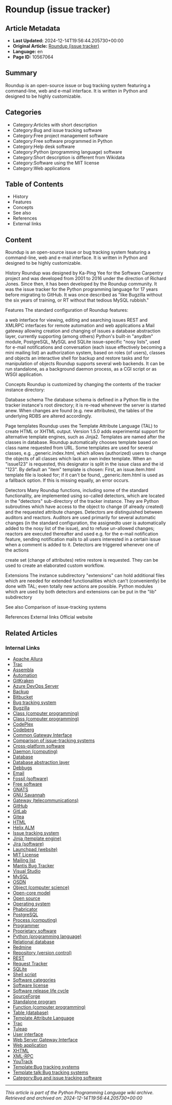 # Roundup (issue tracker)

## Article Metadata

- **Last Updated:** 2024-12-14T19:56:44.205730+00:00
- **Original Article:** [Roundup (issue tracker)](https://en.wikipedia.org/wiki/Roundup_(issue_tracker))
- **Language:** en
- **Page ID:** 10567064

## Summary

Roundup is an open-source issue or bug tracking system featuring a command-line, web and e-mail interface. It is written in Python and designed to be highly customizable.

## Categories

- Category:Articles with short description
- Category:Bug and issue tracking software
- Category:Free project management software
- Category:Free software programmed in Python
- Category:Help desk software
- Category:Python (programming language) software
- Category:Short description is different from Wikidata
- Category:Software using the MIT license
- Category:Web applications

## Table of Contents

- History
- Features
- Concepts
- See also
- References
- External links

## Content

Roundup is an open-source issue or bug tracking system featuring a command-line, web and e-mail interface. It is written in Python and designed to be highly customizable.

History
Roundup was designed by Ka-Ping Yee for the Software Carpentry project and was developed from 2001 to 2016 under the direction of Richard Jones. Since then, it has been developed by the Roundup community. It was the issue tracker for the Python programming language for 17 years before migrating to GitHub. It was once described as "like Bugzilla without the six years of training, or RT without that tedious MySQL rubbish."

Features
The standard configuration of Roundup features:

a web interface for viewing, editing and searching issues
REST and XMLRPC interfaces for remote automation and web applications
a Mail gateway allowing creation and changing of issues
a database abstraction layer, currently supporting (among others) Python's built-in "anydbm" module, PostgreSQL, MySQL and SQLite
issue-specific "nosy lists", used for e-mail notifications and conversation (each issue effectively becoming a mini mailing list) 
an authorization system, based on roles (of users), classes and objects
an interactive shell for backup and restore tasks and for manipulation of objects
Roundup supports several web backends. It can be run standalone, as a background daemon process, as a CGI script or as WSGI application.

Concepts
Roundup is customized by changing the contents of the tracker instance directory:

Database schema
The database schema is defined in a Python file in the tracker instance's root directory; it is
re-read whenever the server is started anew. When changes are found (e.g. new attributes), the tables of the underlying RDBS are altered accordingly.

Page templates
Roundup uses the Template Attribute Language (TAL) to create HTML or XHTML output. Version 1.5.0 adds experimental support for alternative template engines, such as Jinja2.
Templates are named after the classes in database. Roundup automatically chooses template based on class name requested from URL. Some templates are used for several classes, e.g. _generic.index.html, which allows (authorized) users to change the objects of all classes which lack an own index template.
When an "issue123" is requested, this designator is split in the issue class and the id "123". By default an "item" template is chosen: First, an issue.item.html template file is looked for; if it can't be found, _generic.item.html is used as a fallback option. If this is missing equally, an error occurs.

Detectors
Many Roundup functions, including some of the standard functionality, are implemented using so-called detectors, which are located in the "detectors" sub-directory of the tracker instance. They are Python subroutines which have access to the object to change (if already created) and the requested attribute changes.
Detectors are distinguished between auditors and reactors. Auditors are used primarily for several automatic changes (in the standard configuration, the assignedto user is automatically added to the nosy list of the issue), and to refuse un-allowed changes; reactors are executed thereafter and used e.g. for the e-mail notification feature, sending notification mails to all users interested in a certain issue when a comment is added to it.
Detectors are triggered whenever one of the actions

create
set (change of attributes)
retire
restore
is requested. They can be used to create an elaborated custom workflow.

Extensions
The instance subdirectory "extensions" can hold additional files which are needed for extended functionalities which can't (conveniently) be done with TAL; even totally new actions are possible.
Python modules which are used by both detectors and extensions can be put in the "lib" subdirectory

See also
Comparison of issue-tracking systems

References
External links
Official website

## Related Articles

### Internal Links

- [Apache Allura](https://en.wikipedia.org/wiki/Apache_Allura)
- [Trac](https://en.wikipedia.org/wiki/Trac)
- [Assembla](https://en.wikipedia.org/wiki/Assembla)
- [Automation](https://en.wikipedia.org/wiki/Automation)
- [GitKraken](https://en.wikipedia.org/wiki/GitKraken)
- [Azure DevOps Server](https://en.wikipedia.org/wiki/Azure_DevOps_Server)
- [Backup](https://en.wikipedia.org/wiki/Backup)
- [Bitbucket](https://en.wikipedia.org/wiki/Bitbucket)
- [Bug tracking system](https://en.wikipedia.org/wiki/Bug_tracking_system)
- [Bugzilla](https://en.wikipedia.org/wiki/Bugzilla)
- [Class (computer programming)](https://en.wikipedia.org/wiki/Class_(computer_programming))
- [Class (computer programming)](https://en.wikipedia.org/wiki/Class_(computer_programming))
- [CodePlex](https://en.wikipedia.org/wiki/CodePlex)
- [Codeberg](https://en.wikipedia.org/wiki/Codeberg)
- [Common Gateway Interface](https://en.wikipedia.org/wiki/Common_Gateway_Interface)
- [Comparison of issue-tracking systems](https://en.wikipedia.org/wiki/Comparison_of_issue-tracking_systems)
- [Cross-platform software](https://en.wikipedia.org/wiki/Cross-platform_software)
- [Daemon (computing)](https://en.wikipedia.org/wiki/Daemon_(computing))
- [Database](https://en.wikipedia.org/wiki/Database)
- [Database abstraction layer](https://en.wikipedia.org/wiki/Database_abstraction_layer)
- [Debbugs](https://en.wikipedia.org/wiki/Debbugs)
- [Email](https://en.wikipedia.org/wiki/Email)
- [Fossil (software)](https://en.wikipedia.org/wiki/Fossil_(software))
- [Free software](https://en.wikipedia.org/wiki/Free_software)
- [GNATS](https://en.wikipedia.org/wiki/GNATS)
- [GNU Savannah](https://en.wikipedia.org/wiki/GNU_Savannah)
- [Gateway (telecommunications)](https://en.wikipedia.org/wiki/Gateway_(telecommunications))
- [GitHub](https://en.wikipedia.org/wiki/GitHub)
- [GitLab](https://en.wikipedia.org/wiki/GitLab)
- [Gitea](https://en.wikipedia.org/wiki/Gitea)
- [HTML](https://en.wikipedia.org/wiki/HTML)
- [Helix ALM](https://en.wikipedia.org/wiki/Helix_ALM)
- [Issue tracking system](https://en.wikipedia.org/wiki/Issue_tracking_system)
- [Jinja (template engine)](https://en.wikipedia.org/wiki/Jinja_(template_engine))
- [Jira (software)](https://en.wikipedia.org/wiki/Jira_(software))
- [Launchpad (website)](https://en.wikipedia.org/wiki/Launchpad_(website))
- [MIT License](https://en.wikipedia.org/wiki/MIT_License)
- [Mailing list](https://en.wikipedia.org/wiki/Mailing_list)
- [Mantis Bug Tracker](https://en.wikipedia.org/wiki/Mantis_Bug_Tracker)
- [Visual Studio](https://en.wikipedia.org/wiki/Visual_Studio)
- [MySQL](https://en.wikipedia.org/wiki/MySQL)
- [OSDN](https://en.wikipedia.org/wiki/OSDN)
- [Object (computer science)](https://en.wikipedia.org/wiki/Object_(computer_science))
- [Open-core model](https://en.wikipedia.org/wiki/Open-core_model)
- [Open source](https://en.wikipedia.org/wiki/Open_source)
- [Operating system](https://en.wikipedia.org/wiki/Operating_system)
- [Phabricator](https://en.wikipedia.org/wiki/Phabricator)
- [PostgreSQL](https://en.wikipedia.org/wiki/PostgreSQL)
- [Process (computing)](https://en.wikipedia.org/wiki/Process_(computing))
- [Programmer](https://en.wikipedia.org/wiki/Programmer)
- [Proprietary software](https://en.wikipedia.org/wiki/Proprietary_software)
- [Python (programming language)](https://en.wikipedia.org/wiki/Python_(programming_language))
- [Relational database](https://en.wikipedia.org/wiki/Relational_database)
- [Redmine](https://en.wikipedia.org/wiki/Redmine)
- [Repository (version control)](https://en.wikipedia.org/wiki/Repository_(version_control))
- [REST](https://en.wikipedia.org/wiki/REST)
- [Request Tracker](https://en.wikipedia.org/wiki/Request_Tracker)
- [SQLite](https://en.wikipedia.org/wiki/SQLite)
- [Shell script](https://en.wikipedia.org/wiki/Shell_script)
- [Software categories](https://en.wikipedia.org/wiki/Software_categories)
- [Software license](https://en.wikipedia.org/wiki/Software_license)
- [Software release life cycle](https://en.wikipedia.org/wiki/Software_release_life_cycle)
- [SourceForge](https://en.wikipedia.org/wiki/SourceForge)
- [Standalone program](https://en.wikipedia.org/wiki/Standalone_program)
- [Function (computer programming)](https://en.wikipedia.org/wiki/Function_(computer_programming))
- [Table (database)](https://en.wikipedia.org/wiki/Table_(database))
- [Template Attribute Language](https://en.wikipedia.org/wiki/Template_Attribute_Language)
- [Trac](https://en.wikipedia.org/wiki/Trac)
- [Tuleap](https://en.wikipedia.org/wiki/Tuleap)
- [User interface](https://en.wikipedia.org/wiki/User_interface)
- [Web Server Gateway Interface](https://en.wikipedia.org/wiki/Web_Server_Gateway_Interface)
- [Web application](https://en.wikipedia.org/wiki/Web_application)
- [XHTML](https://en.wikipedia.org/wiki/XHTML)
- [XML-RPC](https://en.wikipedia.org/wiki/XML-RPC)
- [YouTrack](https://en.wikipedia.org/wiki/YouTrack)
- [Template:Bug tracking systems](https://en.wikipedia.org/wiki/Template:Bug_tracking_systems)
- [Template talk:Bug tracking systems](https://en.wikipedia.org/wiki/Template_talk:Bug_tracking_systems)
- [Category:Bug and issue tracking software](https://en.wikipedia.org/wiki/Category:Bug_and_issue_tracking_software)

---
_This article is part of the Python Programming Language wiki archive._
_Retrieved and archived on: 2024-12-14T19:56:44.205730+00:00_